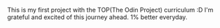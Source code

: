 This is my first project with the TOP(The Odin Project) curriculum :D I'm grateful and excited of this journey ahead. 1% better everyday. 


